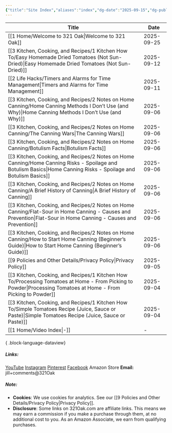```yaml
---
{"title":"Site Index","aliases":"index","dg-date":"2025-09-15","dg-publish":true,"dg-home":false,"dg-position":2,"weight":2,"dg-metatags":{"description":"321 Oak Site Index","og:title":"321 Oak Site Index","og:description":"321 Oak Site Index","og:image":"https://your-domain.com/_assets/default.jpg"},"permalink":"/1-home/article-index/","metatags":{"description":"321 Oak Site Index","og:title":"321 Oak Site Index","og:description":"321 Oak Site Index","og:image":"https://your-domain.com/_assets/default.jpg"},"dgPassFrontmatter":true}
---
```




| Title                                                                                                                                                               | Date       |
| ------------------------------------------------------------------------------------------------------------------------------------------------------------------- | ---------- |
| [[1 Home/Welcome to 321 Oak\|Welcome to 321 Oak]]                                                                                                                | 2025-09-25 |
| [[3 Kitchen, Cooking, and Recipes/1 Kitchen How To/Easy Homemade Dried Tomatoes (Not Sun-Dried)\|Easy Homemade Dried Tomatoes (Not Sun-Dried)]]                  | 2025-09-12 |
| [[2 Life Hacks/Timers and Alarms for Time Management\|Timers and Alarms for Time Management]]                                                                    | 2025-09-11 |
| [[3 Kitchen, Cooking, and Recipes/2 Notes on Home Canning/Home Canning Methods I Don’t Use (and Why)\|Home Canning Methods I Don’t Use (and Why)]]               | 2025-09-06 |
| [[3 Kitchen, Cooking, and Recipes/2 Notes on Home Canning/The Canning Wars\|The Canning Wars]]                                                                   | 2025-09-06 |
| [[3 Kitchen, Cooking, and Recipes/2 Notes on Home Canning/Botulism Facts\|Botulism Facts]]                                                                       | 2025-09-06 |
| [[3 Kitchen, Cooking, and Recipes/2 Notes on Home Canning/Home Canning Risks - Spoilage and Botulism Basics\|Home Canning Risks - Spoilage and Botulism Basics]] | 2025-09-06 |
| [[3 Kitchen, Cooking, and Recipes/2 Notes on Home Canning/A Brief History of Canning\|A Brief History of Canning]]                                               | 2025-09-06 |
| [[3 Kitchen, Cooking, and Recipes/2 Notes on Home Canning/Flat-Sour in Home Canning - Causes and Prevention\|Flat-Sour in Home Canning - Causes and Prevention]] | 2025-09-06 |
| [[3 Kitchen, Cooking, and Recipes/2 Notes on Home Canning/How to Start Home Canning (Beginner’s Guide)\|How to Start Home Canning (Beginner’s Guide)]]           | 2025-09-06 |
| [[9 Policies and Other Details/Privacy Policy\|Privacy Policy]]                                                                                                  | 2025-09-05 |
| [[3 Kitchen, Cooking, and Recipes/1 Kitchen How To/Processing Tomatoes at Home - From Picking to Powder\|Processing Tomatoes at Home - From Picking to Powder]]  | 2025-09-04 |
| [[3 Kitchen, Cooking, and Recipes/1 Kitchen How To/Simple Tomatoes Recipe (Juice, Sauce or Paste)\|Simple Tomatoes Recipe (Juice, Sauce or Paste)]]              | 2025-09-04 |
| [[1 Home/Video Index\|\-]]                                                                                                                                       | \-         |

{ .block-language-dataview}


##### Links:
[YouTube](https://www.youtube.com/@Jill.321Oak)
[Instagram](https://www.instagram.com/jill_321oak/)
[Pinterest](https://www.pinterest.com/Jill_321Oak/)
[Facebook](https://www.facebook.com/321Oak)
Amazon Store
**Email:** jill+comments@321Oak

##### Note:
- **Cookies**: We use cookies for analytics. See our [[9 Policies and Other Details/Privacy Policy\|Privacy Policy]].
- **Disclosure**: Some links on 321Oak.com are affiliate links. This means we may earn a commission if you make a purchase through them, at no additional cost to you. As an Amazon Associate, we earn from qualifying purchases.